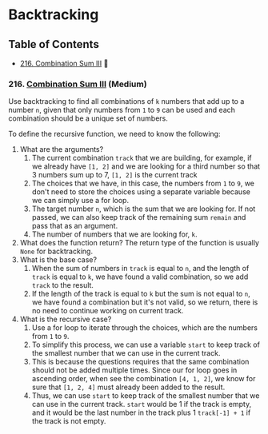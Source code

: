 # Backtracking

## Table of Contents
- [216. Combination Sum III](#216-combination-sum-iii-medium) 🍊

### 216. [Combination Sum III](https://leetcode.com/problems/combination-sum-iii/) (Medium)
Use backtracking to find all combinations of `k` numbers that add up to a number `n`, given that only numbers from `1` to `9` can be used and each combination should be a unique set of numbers.

To define the recursive function, we need to know the following:
1. What are the arguments?
   1. The current combination `track` that we are building, for example, if we already have `[1, 2]` and we are looking for a third number so that 3 numbers sum up to 7, `[1, 2]` is the current track
   2. The choices that we have, in this case, the numbers from `1` to `9`, we don't need to store the choices using a separate variable because we can simply use a for loop.
   3. The target number `n`, which is the sum that we are looking for. If not passed, we can also keep track of the remaining sum `remain` and pass that as an argument.
   4. The number of numbers that we are looking for, `k`. 
2. What does the function return? The return type of the function is usually `None` for backtracking.
3. What is the base case?
   1. When the sum of numbers in `track` is equal to `n`, and the length of `track` is equal to `k`, we have found a valid combination, so we add `track` to the result.
   2. If the length of the track is equal to `k` but the sum is not equal to `n`, we have found a combination but it's not valid, so we return, there is no need to continue working on current track.
4. What is the recursive case?
    1. Use a for loop to iterate through the choices, which are the numbers from `1` to `9`.
   2. To simplify this process, we can use a variable `start` to keep track of the smallest number that we can use in the current track. 
   3. This is because the questions requires that the same combination should not be added multiple times. Since our for loop goes in ascending order, when see the combination `[4, 1, 2]`, we know for sure that `[1, 2, 4]` must already been added to the result. 
   4. Thus, we can use `start` to keep track of the smallest number that we can use in the current track. `start` would be 1 if the track is empty, and it would be the last number in the track plus 1 `track[-1] + 1` if the track is not empty.
